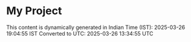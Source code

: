 # My Project

This content is dynamically generated in Indian Time (IST): 2025-03-26 19:04:55 IST
Converted to UTC: 2025-03-26 13:34:55 UTC
